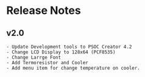 # Release Notes

## v2.0 
	- Update Development tools to PSOC Creator 4.2
	- Change LCD Display to 128x64 (PCF8535)
	- Change Larrge Font
	- Add Termoresistor and Cooler
	- Add menu item for change temperature on cooler.
